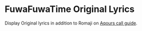 # FuwaFuwaTime Original Lyrics

Display Original lyrics in addition to Romaji on [Aqours call guide](https://nanodesu.moe/fuwafuwatime/).